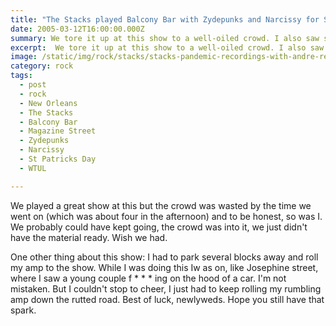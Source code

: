 ```yaml
---
title: "The Stacks played Balcony Bar with Zydepunks and Narcissy for St. Patrick's Day."
date: 2005-03-12T16:00:00.000Z
summary: We tore it up at this show to a well-oiled crowd. I also saw something remarkable on the way to the gig.
excerpt:  We tore it up at this show to a well-oiled crowd. I also saw something remarkable on the way to the gig.
image: /static/img/rock/stacks/stacks-pandemic-recordings-with-andre-red.jpg
category: rock
tags:
  - post
  - rock
  - New Orleans
  - The Stacks
  - Balcony Bar
  - Magazine Street
  - Zydepunks
  - Narcissy
  - St Patricks Day
  - WTUL

---
```


We played a great show at this but the crowd was wasted by the time we went on (which was about four in the afternoon) and to be honest, so was I. We probably could have kept going, the crowd was into it, we just didn't have the material ready. Wish we had.

One other thing about this show: I had to park several blocks away and roll my amp to the show. While I was doing this Iw as on, like Josephine street, where I saw a young couple f * * * ing on the hood of a car. I'm not mistaken. But I couldn't stop to cheer, I just had to keep rolling my rumbling amp down the rutted road. Best of luck, newlyweds. Hope you still have that spark.